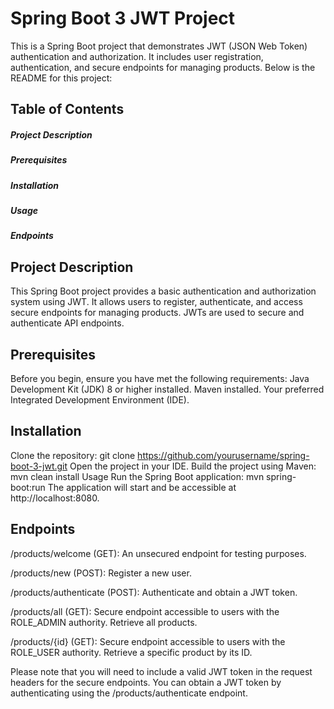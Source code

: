 # Spring Boot 3 JWT Project

This is a Spring Boot project that demonstrates JWT (JSON Web Token) authentication and authorization. It includes user registration, authentication, and secure endpoints for managing products. Below is the README for this project:

## Table of Contents

##### Project Description
##### Prerequisites
##### Installation
##### Usage
##### Endpoints

## Project Description

This Spring Boot project provides a basic authentication and authorization system using JWT. It allows users to register, authenticate, and access secure endpoints for managing products. JWTs are used to secure and authenticate API endpoints.

## Prerequisites

Before you begin, ensure you have met the following requirements:
Java Development Kit (JDK) 8 or higher installed.
Maven installed.
Your preferred Integrated Development Environment (IDE).

## Installation

Clone the repository:
git clone https://github.com/yourusername/spring-boot-3-jwt.git
Open the project in your IDE.
Build the project using Maven:
mvn clean install
Usage
Run the Spring Boot application:
mvn spring-boot:run
The application will start and be accessible at http://localhost:8080.

## Endpoints

/products/welcome (GET): An unsecured endpoint for testing purposes.

/products/new (POST): Register a new user.

/products/authenticate (POST): Authenticate and obtain a JWT token.

/products/all (GET): Secure endpoint accessible to users with the ROLE_ADMIN authority. Retrieve all products.

/products/{id} (GET): Secure endpoint accessible to users with the ROLE_USER authority. Retrieve a specific product by its ID.

Please note that you will need to include a valid JWT token in the request headers for the secure endpoints. You can obtain a JWT token by authenticating using the /products/authenticate endpoint.

